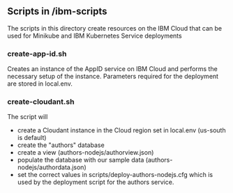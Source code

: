 ## Scripts in /ibm-scripts

The scripts in this directory create resources on the IBM Cloud that can be used for Minikube and IBM Kubernetes Service deployments

### create-app-id.sh

Creates an instance of the AppID service on IBM Cloud and performs the necessary setup of the instance. Parameters required for the deployment are stored in local.env.

### create-cloudant.sh

The script will

* create a Cloudant instance in the Cloud region set in local.env (us-south is default)
* create the "authors" database 
* create a view (authors-nodejs/authorview.json)
* populate the database with our sample data (authors-nodejs/authordata.json)
* set the correct values in scripts/deploy-authors-nodejs.cfg which is used by the deployment script for the authors service.
